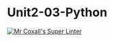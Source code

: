 # Unit2-03-Python
[![Mr Coxall's Super Linter](https://github.com/ICS3U-C-Programming-Amara-T/Unit2-03-Python/workflows/Mr%20Coxall's%20Super%20Linter/badge.svg)](https://github.com/ICS3U-C-Programming-Amara-T/Unit2-03-Python/actions/)
